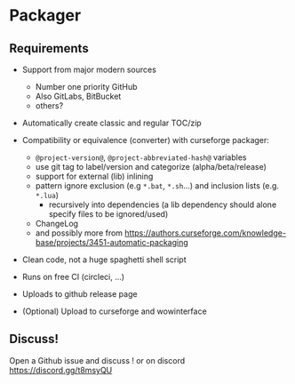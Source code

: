 # Packager

## Requirements

- Support from major modern sources
  - Number one priority GitHub
  - Also GitLabs, BitBucket
  - others?

- Automatically create classic and regular TOC/zip

- Compatibility or equivalence (converter) with curseforge packager:
  - `@project-version@`, `@project-abbreviated-hash@` variables
  - use git tag to label/version and categorize (alpha/beta/release)
  - support for external (lib) inlining
  - pattern ignore exclusion (e.g `*.bat`, `*.sh`...) and inclusion lists (e.g. `*.lua`)
    - recursively into dependencies (a lib dependency should alone specify files to be ignored/used)
  - ChangeLog
  - and possibly more from https://authors.curseforge.com/knowledge-base/projects/3451-automatic-packaging

- Clean code, not a huge spaghetti shell script

- Runs on free CI (circleci, ...)

- Uploads to github release page

- (Optional) Upload to curseforge and wowinterface


## Discuss!

Open a Github issue and discuss ! or on discord https://discord.gg/t8msyQU

